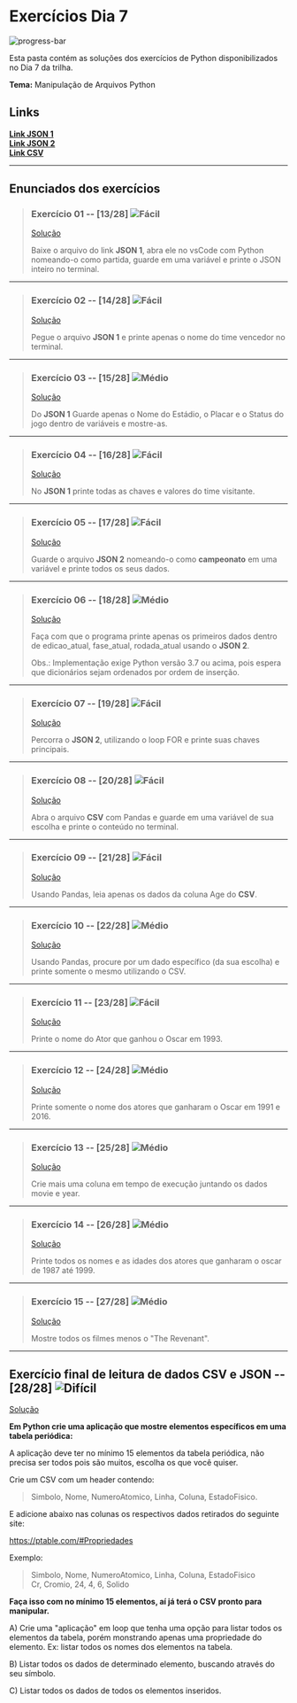 # Exercícios Dia 7

![progress-bar](https://progress-bar.dev/16/?scale=16&title=progresso&width=200&suffix=/16)

Esta pasta contém as soluções dos exercícios de Python disponibilizados no Dia 7 da trilha.

**Tema:** Manipulação de Arquivos Python

## Links

[**Link JSON 1**](https://pastebin.com/amF0XHEa)  
[**Link JSON 2**](https://pastebin.com/GxdV3pRP)  
[**Link CSV**](https://pastebin.com/LndbVMRT)  

-----

## Enunciados dos exercícios

> ### Exercício 01 -- [13/28] ![Fácil](https://img.shields.io/badge/-F%C3%A1cil-brightgreen)
> [Solução](https://github.com/PFrek/RoboTron_Pedro_Favoreto_Compass/blob/main/Sprint_4/Dia_7/exercicio_01.py)
> 
> Baixe o arquivo do link **JSON 1**, abra ele no vsCode com Python nomeando-o como partida, guarde em uma variável e printe o JSON inteiro no terminal.

-----

> ### Exercício 02 -- [14/28] ![Fácil](https://img.shields.io/badge/-F%C3%A1cil-brightgreen)
> [Solução](https://github.com/PFrek/RoboTron_Pedro_Favoreto_Compass/blob/main/Sprint_4/Dia_7/exercicio_02.py)
> 
> Pegue o arquivo **JSON 1** e printe apenas o nome do time vencedor no terminal.

-----

> ### Exercício 03 -- [15/28] ![Médio](https://img.shields.io/badge/-M%C3%A9dio-yellow)
> [Solução](https://github.com/PFrek/RoboTron_Pedro_Favoreto_Compass/blob/main/Sprint_4/Dia_7/exercicio_03.py)
> 
> Do **JSON 1** Guarde apenas o Nome do Estádio, o Placar e o Status do jogo dentro de variáveis e mostre-as.

-----

> ### Exercício 04 -- [16/28] ![Fácil](https://img.shields.io/badge/-F%C3%A1cil-brightgreen)
> [Solução](https://github.com/PFrek/RoboTron_Pedro_Favoreto_Compass/blob/main/Sprint_4/Dia_7/exercicio_04.py)
> 
> No **JSON 1** printe todas as chaves e valores do time visitante.

-----

> ### Exercício 05 -- [17/28] ![Fácil](https://img.shields.io/badge/-F%C3%A1cil-brightgreen)
> [Solução](https://github.com/PFrek/RoboTron_Pedro_Favoreto_Compass/blob/main/Sprint_4/Dia_7/exercicio_05.py)
> 
> Guarde o arquivo **JSON 2** nomeando-o como **campeonato** em uma variável e printe todos os seus dados.

-----

> ### Exercício 06 -- [18/28] ![Médio](https://img.shields.io/badge/-M%C3%A9dio-yellow)
> [Solução](https://github.com/PFrek/RoboTron_Pedro_Favoreto_Compass/blob/main/Sprint_4/Dia_7/exercicio_06.py)
> 
> Faça com que o programa printe apenas os primeiros dados dentro de edicao_atual, fase_atual, rodada_atual usando o **JSON 2**.
>
> Obs.: Implementação exige Python versão 3.7 ou acima, pois espera que dicionários sejam ordenados por ordem de inserção.

-----

> ### Exercício 07 -- [19/28] ![Fácil](https://img.shields.io/badge/-F%C3%A1cil-brightgreen)
> [Solução](https://github.com/PFrek/RoboTron_Pedro_Favoreto_Compass/blob/main/Sprint_4/Dia_7/exercicio_07.py)
> 
> Percorra o **JSON 2**, utilizando o loop FOR e printe suas chaves principais.

-----

> ### Exercício 08 -- [20/28] ![Fácil](https://img.shields.io/badge/-F%C3%A1cil-brightgreen)
> [Solução](https://github.com/PFrek/RoboTron_Pedro_Favoreto_Compass/blob/main/Sprint_4/Dia_7/exercicio_08.py)
> 
> Abra o arquivo **CSV** com Pandas e guarde em uma variável de sua escolha e printe o conteúdo no terminal.

-----

> ### Exercício 09 -- [21/28] ![Fácil](https://img.shields.io/badge/-F%C3%A1cil-brightgreen)
> [Solução](https://github.com/PFrek/RoboTron_Pedro_Favoreto_Compass/blob/main/Sprint_4/Dia_7/exercicio_09.py)
> 
> Usando Pandas, leia apenas os dados da coluna Age do **CSV**.

-----

> ### Exercício 10 -- [22/28] ![Médio](https://img.shields.io/badge/-M%C3%A9dio-yellow)
> [Solução](https://github.com/PFrek/RoboTron_Pedro_Favoreto_Compass/blob/main/Sprint_4/Dia_7/exercicio_10.py)
> 
> Usando Pandas, procure por um dado específico (da sua escolha) e printe somente o mesmo utilizando o CSV.

-----

> ### Exercício 11 -- [23/28] ![Fácil](https://img.shields.io/badge/-F%C3%A1cil-brightgreen)
> [Solução](https://github.com/PFrek/RoboTron_Pedro_Favoreto_Compass/blob/main/Sprint_4/Dia_7/exercicio_11.py)
> 
> Printe o nome do Ator que ganhou o Oscar em 1993.

-----

> ### Exercício 12 -- [24/28] ![Médio](https://img.shields.io/badge/-M%C3%A9dio-yellow)
> [Solução](https://github.com/PFrek/RoboTron_Pedro_Favoreto_Compass/blob/main/Sprint_4/Dia_7/exercicio_12.py)
> 
> Printe somente o nome dos atores que ganharam o Oscar em 1991 e 2016.

-----

> ### Exercício 13 -- [25/28] ![Médio](https://img.shields.io/badge/-M%C3%A9dio-yellow)
> [Solução](https://github.com/PFrek/RoboTron_Pedro_Favoreto_Compass/blob/main/Sprint_4/Dia_7/exercicio_13.py)
>
> Crie mais uma coluna em tempo de execução juntando os dados movie e year.

-----

> ### Exercício 14 -- [26/28] ![Médio](https://img.shields.io/badge/-M%C3%A9dio-yellow)
> [Solução](https://github.com/PFrek/RoboTron_Pedro_Favoreto_Compass/blob/main/Sprint_4/Dia_7/exercicio_14.py)
> 
> Printe todos os nomes e as idades dos atores que ganharam o oscar de 1987 até 1999.

-----

> ### Exercício 15 -- [27/28] ![Médio](https://img.shields.io/badge/-M%C3%A9dio-yellow)
> [Solução](https://github.com/PFrek/RoboTron_Pedro_Favoreto_Compass/blob/main/Sprint_4/Dia_7/exercicio_15.py)
>
> Mostre todos os filmes menos o "The Revenant".

-----

## Exercício final de leitura de dados CSV e JSON -- [28/28] ![Difícil](https://img.shields.io/badge/-Dif%C3%ADcil-red)

[Solução](https://github.com/PFrek/RoboTron_Pedro_Favoreto_Compass/blob/main/Sprint_4/Dia_7/Exercicio_final/exercicio_final.py)

**Em Python crie uma aplicação que mostre elementos específicos em uma tabela periódica:**

A aplicação deve ter no mínimo 15 elementos da tabela periódica, não precisa ser todos pois são muitos, escolha os que você quiser.

Crie um CSV com um header contendo:

> Simbolo, Nome, NumeroAtomico, Linha, Coluna, EstadoFisico.

E adicione abaixo nas colunas os respectivos dados retirados do seguinte site:

<https://ptable.com/#Propriedades>

Exemplo:
> Simbolo, Nome, NumeroAtomico, Linha, Coluna, EstadoFisico  
> Cr, Cromio, 24, 4, 6, Solido

**Faça isso com no mínimo 15 elementos, aí já terá o CSV pronto para manipular.**

A) Crie uma "aplicação" em loop que tenha uma opção para listar todos os elementos da tabela, porém monstrando apenas uma propriedade do elemento. Ex: listar todos os nomes dos elementos na tabela.

B) Listar todos os dados de determinado elemento, buscando através do seu símbolo.

C) Listar todos os dados de todos os elementos inseridos.